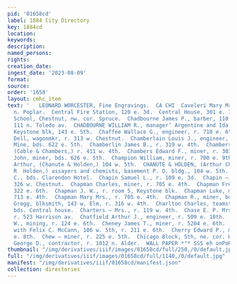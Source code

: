```yaml
---
pid: '01658cd'
label: 1884 City Directory
key: 1884cd
location: 
keywords: 
description: 
named_persons: 
rights: 
creation_date: 
ingest_date: '2023-08-09'
format: 
source: 
order: '1658'
layout: cmhc_item
text: '   LEONARD WORCESTER, Fine Engravings.  CA CHI  Caveleri Mary Mrs., r. 312
  n. Poplar.  Central Fire Station, 120 e. 3d.  Central House, 301 e. 7th.  Central
  School, Chestnut, nw. cor. Spruce.  Chadbourne James P., barber, 110 e. 5th, r.
  111 n. Toledo av.  CHADBOURNE WILLIAM R., manager’ Argentine and Ida L. Mining Cos.,
  Keystone blk, 143 e. 5th.  Chaffee Wallace G., engineer, r. 710 e. 6th.  Chamberlain
  Dell, wagonmkr, r. 313 w. Chestnut.  Chamberlain Louis J., engineer, Morning Star
  Mine, bds. 622 e. 5th.  Chamberlin James B., r. 319 w. 4th.  Chambers Benjamin D.,
  (Coble & Chambers,) r. 411 w. 4th.  Chambers Edward F., miner, r. 303 w. Front.  Chambers
  John, miner, bds. 626 e. 5th.  Champion William, miner, r. 700 e. 9th.  Chanute
  Arthur, (Chanute & Holden,) 104 w. 5th.  CHANUTE & HOLDEN, (Arthur Chanute and E.
  R  Holden,) assayers and chemists, basement P. O. bldg., 104 w. 5th.  Chapin Howard
  C., bds. Clarendon Hotel.  Chapin Samuel L., r. 109 e. 3d.  Chapin —, assayer, r.
  326 w. Chestnut.  Chapman Charles, miner, r. 705 e. 4th.  Chapman Frederick, r.
  322 e. 6th.  Chapman J. W., r. room 5, Keystone blk.  Chapman Luke, miner, r. rear
  713 e. 4th.  Chapman Mary Mrs., r. 705 e. 4th.  Chapman R., miner, bds. 136 e. 2d.  Chaquett
  Gregg, blksmith, 143 w. Elm, r. 316 w. 4th.  Charlton Charles, teamster, H. R. Calkin,
  bds. Central house.  Charters — Mrs., r. 119 w. 4th.  Chase E. P. Mrs., dressmkr,
  r. 523 Harrison av.  Chatfield Arthur J., engineer, r. 509 e. 10th.  Chatfield Isaac
  W., mining, r. 124 e. 6th.  Cheney James T., miner, r. 5204 e. 6th.  Cheney L. H.,
  with Felix C. McCann, 106 w. 5th, r. 211 e. 6th.  Cherry Edward P., miner, r. 306
  e. 8th.  Chew — miner, r. 225 e. 5th.  Chicago Block, 5th, ne. cor. Harrison av.  Childs
  George D., contractor, r. 1012 n. Alder.  WALL PAPER *"* SSS eh onPoR s o7e=™s    '
thumbnail: "/img/derivatives/iiif/images/01658cd/full/250,/0/default.jpg"
full: "/img/derivatives/iiif/images/01658cd/full/1140,/0/default.jpg"
manifest: "/img/derivatives/iiif/01658cd/manifest.json"
collection: directories
---
```

